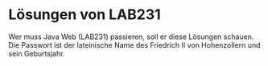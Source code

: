 # Lösungen von LAB231

Wer muss Java Web (LAB231) passieren, soll er diese Lösungen schauen.
Die Passwort ist der lateinische Name des Friedrich II von Hohenzollern und sein Geburtsjahr.

